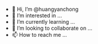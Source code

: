 - 👋 Hi, I’m @huangyanchong
- 👀 I’m interested in ...
- 🌱 I’m currently learning ...
- 💞️ I’m looking to collaborate on ...
- 📫 How to reach me ...

<!---
huangyanchong/huangyanchong is a ✨ special ✨ repository because its `README.md` (this file) appears on your GitHub profile.
You can click the Preview link to take a look at your changes.
--->

